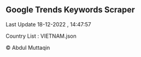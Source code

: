 

## Google Trends Keywords Scraper 
 
Last Update 18-12-2022 , 14:47:57

Country List :
VIETNAM.json



© Abdul Muttaqin 
